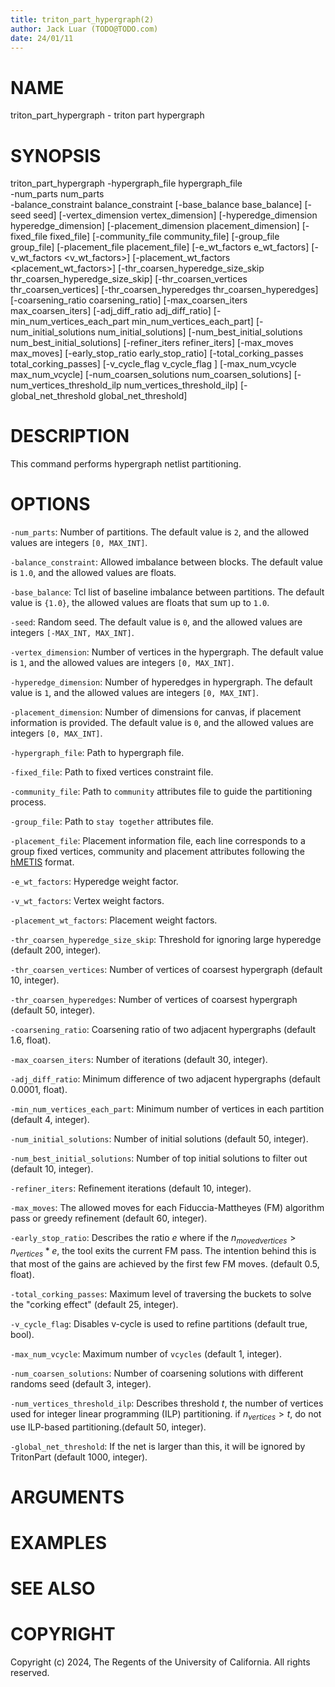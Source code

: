 ```yaml
---
title: triton_part_hypergraph(2)
author: Jack Luar (TODO@TODO.com)
date: 24/01/11
---
```


# NAME

triton_part_hypergraph - triton part hypergraph

# SYNOPSIS

triton_part_hypergraph
    -hypergraph_file hypergraph_file  
    -num_parts num_parts  
    -balance_constraint balance_constraint 
    [-base_balance base_balance]
    [-seed seed] 
    [-vertex_dimension vertex_dimension] 
    [-hyperedge_dimension hyperedge_dimension] 
    [-placement_dimension placement_dimension] 
    [-fixed_file fixed_file] 
    [-community_file community_file] 
    [-group_file group_file] 
    [-placement_file placement_file] 
    [-e_wt_factors e_wt_factors] 
    [-v_wt_factors <v_wt_factors>] 
    [-placement_wt_factors <placement_wt_factors>]
    [-thr_coarsen_hyperedge_size_skip thr_coarsen_hyperedge_size_skip] 
    [-thr_coarsen_vertices thr_coarsen_vertices] 
    [-thr_coarsen_hyperedges thr_coarsen_hyperedges] 
    [-coarsening_ratio coarsening_ratio] 
    [-max_coarsen_iters max_coarsen_iters] 
    [-adj_diff_ratio adj_diff_ratio] 
    [-min_num_vertices_each_part min_num_vertices_each_part] 
    [-num_initial_solutions num_initial_solutions] 
    [-num_best_initial_solutions num_best_initial_solutions] 
    [-refiner_iters refiner_iters] 
    [-max_moves max_moves] 
    [-early_stop_ratio early_stop_ratio] 
    [-total_corking_passes total_corking_passes] 
    [-v_cycle_flag v_cycle_flag ] 
    [-max_num_vcycle max_num_vcycle] 
    [-num_coarsen_solutions num_coarsen_solutions] 
    [-num_vertices_threshold_ilp num_vertices_threshold_ilp] 
    [-global_net_threshold global_net_threshold] 


# DESCRIPTION

This command performs hypergraph netlist partitioning.

# OPTIONS

`-num_parts`:  Number of partitions. The default value is `2`, and the allowed values are integers `[0, MAX_INT]`.

`-balance_constraint`:  Allowed imbalance between blocks. The default value is `1.0`, and the allowed values are floats.

`-base_balance`:  Tcl list of baseline imbalance between partitions. The default value is `{1.0}`, the allowed values are floats that sum up to `1.0`.

`-seed`:  Random seed. The default value is `0`, and the allowed values are integers `[-MAX_INT, MAX_INT]`.

`-vertex_dimension`:  Number of vertices in the hypergraph. The default value is `1`, and the allowed values are integers `[0, MAX_INT]`.

`-hyperedge_dimension`:  Number of hyperedges in hypergraph. The default value is `1`, and the allowed values are integers `[0, MAX_INT]`.

`-placement_dimension`:  Number of dimensions for canvas, if placement information is provided. The default value is `0`, and the allowed values are integers `[0, MAX_INT]`.

`-hypergraph_file`:  Path to hypergraph file.

`-fixed_file`:  Path to fixed vertices constraint file.

`-community_file`:  Path to `community` attributes file to guide the partitioning process.

`-group_file`:  Path to `stay together` attributes file.

`-placement_file`:  Placement information file, each line corresponds to a group fixed vertices, community and placement attributes following the [hMETIS](https://course.ece.cmu.edu/~ee760/760docs/hMetisManual.pdf) format.

`-e_wt_factors`:  Hyperedge weight factor.

`-v_wt_factors`:  Vertex weight factors.

`-placement_wt_factors`:  Placement weight factors.

`-thr_coarsen_hyperedge_size_skip`:  Threshold for ignoring large hyperedge (default 200, integer).

`-thr_coarsen_vertices`:  Number of vertices of coarsest hypergraph (default 10, integer).

`-thr_coarsen_hyperedges`:  Number of vertices of coarsest hypergraph (default 50, integer).

`-coarsening_ratio`:  Coarsening ratio of two adjacent hypergraphs (default 1.6, float).

`-max_coarsen_iters`:  Number of iterations (default 30, integer).

`-adj_diff_ratio`:  Minimum difference of two adjacent hypergraphs (default 0.0001, float).

`-min_num_vertices_each_part`:  Minimum number of vertices in each partition (default 4, integer).

`-num_initial_solutions`:  Number of initial solutions (default 50, integer).

`-num_best_initial_solutions`:  Number of top initial solutions to filter out (default 10, integer).

`-refiner_iters`:  Refinement iterations (default 10, integer).

`-max_moves`:  The allowed moves for each Fiduccia-Mattheyes (FM) algorithm pass or greedy refinement (default 60, integer).

`-early_stop_ratio`:  Describes the ratio $e$ where if the $n_{moved vertices} > n_{vertices} * e$, the tool exits the current FM pass. The intention behind this is that most of the gains are achieved by the first few FM moves. (default 0.5, float).

`-total_corking_passes`:  Maximum level of traversing the buckets to solve the "corking effect" (default 25, integer).

`-v_cycle_flag`:  Disables v-cycle is used to refine partitions (default true, bool).

`-max_num_vcycle`:  Maximum number of `vcycles` (default 1, integer).

`-num_coarsen_solutions`:  Number of coarsening solutions with different randoms seed (default 3, integer).

`-num_vertices_threshold_ilp`:  Describes threshold $t$, the number of vertices used for integer linear programming (ILP) partitioning. if $n_{vertices} > t$, do not use ILP-based partitioning.(default 50, integer).

`-global_net_threshold`:  If the net is larger than this, it will be ignored by TritonPart (default 1000, integer).

# ARGUMENTS

# EXAMPLES

# SEE ALSO

# COPYRIGHT

Copyright (c) 2024, The Regents of the University of California. All rights reserved.
